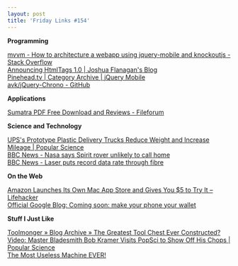 ```yaml
---
layout: post
title: 'Friday Links #154'
---
```

**Programming**

[mvvm - How to architecture a webapp using jquery-mobile and knockoutjs - Stack Overflow](http://stackoverflow.com/questions/6089727/how-to-architecture-a-webapp-using-jquery-mobile-and-knockoutjs)   
[Announcing HtmlTags 1.0 | Joshua Flanagan's Blog](http://lostechies.com/joshuaflanagan/2011/05/22/announcing-htmltags-1-0/)   
[Pinehead.tv | Category Archive | jQuery Mobile](http://tuts.pinehead.tv/category/jquery/jquery-mobile)   
[avk/jQuery-Chrono - GitHub](https://github.com/avk/jQuery-Chrono)

**Applications**

[Sumatra PDF Free Download and Reviews - Fileforum](http://fileforum.betanews.com/detail/Sumatra-PDF/1177957646/1)

**Science and Technology**

[UPS's Prototype Plastic Delivery Trucks Reduce Weight and Increase Mileage | Popular Science](http://www.popsci.com/cars/article/2011-05/upss-prototype-plastic-delivery-trucks-reduce-weight-and-increase-mileage)   
[BBC News - Nasa says Spirit rover unlikely to call home](http://www.bbc.co.uk/news/science-environment-13539406)   
[BBC News - Laser puts record data rate through fibre](http://www.bbc.co.uk/news/science-environment-13469924)   


**On the Web**

[Amazon Launches Its Own Mac App Store and Gives You $5 to Try It – Lifehacker](http://lifehacker.com/5805964/amazon-launches-its-own-mac-app-store-and-gives-you-5-to-try-it)   
[Official Google Blog: Coming soon: make your phone your wallet](http://googleblog.blogspot.com/2011/05/coming-soon-make-your-phone-your-wallet.html)

**Stuff I Just Like**

[Toolmonger » Blog Archive » The Greatest Tool Chest Ever Constructed?](http://toolmonger.com/2011/05/25/the-greatest-tool-chest-ever-constructed/)   
[Video: Master Bladesmith Bob Kramer Visits PopSci to Show Off His Chops | Popular Science   
](http://www.popsci.com/gadgets/article/2011-05/video-master-bladesmith-bob-kramer-visits-popsci-shows-his-chops)[The Most Useless Machine EVER!](http://www.instructables.com/id/The-Most-Useless-Machine/)
